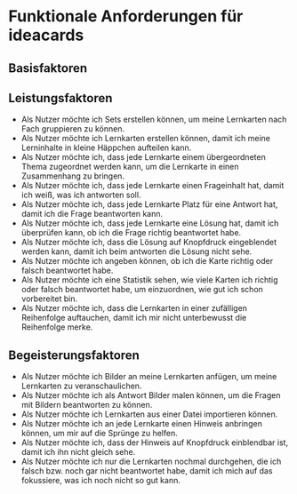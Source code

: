 # Funktionale Anforderungen für ideacards

## Basisfaktoren

## Leistungsfaktoren
- Als Nutzer möchte ich Sets erstellen können, um meine Lernkarten nach Fach gruppieren zu können.
- Als Nutzer möchte ich Lernkarten erstellen können, damit ich meine Lerninhalte in kleine Häppchen aufteilen kann.
- Als Nutzer möchte ich, dass jede Lernkarte einem übergeordneten Thema zugeordnet werden kann, um die Lernkarte in einen Zusammenhang zu bringen.
- Als Nutzer möchte ich, dass jede Lernkarte einen Frageinhalt hat, damit ich weiß, was ich antworten soll.
- Als Nutzer möchte ich, dass jede Lernkarte Platz für eine Antwort hat, damit ich die Frage beantworten kann.
- Als Nutzer möchte ich, dass jede Lernkarte eine Lösung hat, damit ich überprüfen kann, ob ich die Frage richtig beantwortet habe.
- Als Nutzer möchte ich, dass die Lösung auf Knopfdruck eingeblendet werden kann, damit ich beim antworten die Lösung nicht sehe.
- Als Nutzer möchte ich angeben können, ob ich die Karte richtig oder falsch beantwortet habe.
- Als Nutzer möchte ich eine Statistik sehen, wie viele Karten ich richtig oder falsch beantwortet habe, um einzuordnen, wie gut ich schon vorbereitet bin.
- Als Nutzer möchte ich, dass die Lernkarten in einer zufälligen Reihenfolge auftauchen, damit ich mir nicht unterbewusst die Reihenfolge merke.

## Begeisterungsfaktoren
- Als Nutzer möchte ich Bilder an meine Lernkarten anfügen, um meine Lernkarten zu veranschaulichen.
- Als Nutzer möchte ich als Antwort Bilder malen können, um die Fragen mit Bildern beantworten zu können.
- Als Nutzer möchte ich Lernkarten aus einer Datei importieren können.
- Als Nutzer möchte ich an jede Lernkarte einen Hinweis anbringen können, um mir auf die Sprünge zu helfen.
- Als Nutzer möchte ich, dass der Hinweis auf Knopfdruck einblendbar ist, damit ich ihn nicht gleich sehe.
- Als Nutzer möchte ich nur die Lernkarten nochmal durchgehen, die ich falsch bzw. noch gar nicht beantwortet habe, damit ich mich auf das fokussiere, was ich noch nicht so gut kann.
